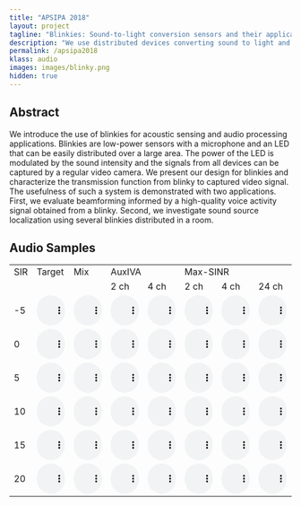 ```yaml
---
title: "APSIPA 2018"
layout: project
tagline: "Blinkies: Sound-to-light conversion sensors and their application to speech enhancement and sound source localization"
description: "We use distributed devices converting sound to light and acquire the signals using a camera."
permalink: /apsipa2018
klass: audio
images: images/blinky.png
hidden: true
---
```


## Abstract

We introduce the use of blinkies for acoustic sensing and audio processing
applications. Blinkies are low-power sensors with a microphone and an LED that
can be easily distributed over a large area. The power of the LED is modulated
by the sound intensity and the signals from all devices can be captured by a
regular video camera. We present our design for blinkies and characterize the
transmission function from blinky to captured video signal. The usefulness of
such a system is demonstrated with two applications. First, we evaluate
beamforming informed by a high-quality voice activity signal obtained from a
blinky. Second, we investigate sound source localization using several blinkies
distributed in a room.

## Audio Samples

<style type="text/css">
audio {
width: 50px;
}
</style>

<table>
<tr>
<td>SIR</td>
<td>Target</td>
<td>Mix</td>
<td colspan="2">AuxIVA</td>
<td colspan="2">Max-SINR</td>
</tr>

<tr>
<td></td>
<td></td>
<td></td>
<td>2 ch</td>
<td>4 ch</td>
<td>2 ch</td>
<td>4 ch</td>
<td>24 ch</td>
<td>48 ch</td>
</tr>
<tr>
<td>-5</td>
<td><audio controls="controls" type="audio/wav" src="/assets/apsipa2018/samples/pyramic_2_ref_SIR_NA_dB.wav"><a>play</a></audio></td>
<td><audio controls="controls" type="audio/wav" src="/assets/apsipa2018/samples/pyramic_2_mix_SIR_-5_dB.wav"><a>play</a></audio></td>
<td><audio controls="controls" type="audio/wav" src="/assets/apsipa2018/samples/pyramic_2_bss_SIR_-5_dB.wav"><a>play</a></audio></td>
<td><audio controls="controls" type="audio/wav" src="/assets/apsipa2018/samples/pyramic_4_bss_SIR_-5_dB.wav"><a>play</a></audio></td>
<td><audio controls="controls" type="audio/wav" src="/assets/apsipa2018/samples/pyramic_2_maxsinr_SIR_-5_dB.wav"><a>play</a></audio></td>
<td><audio controls="controls" type="audio/wav" src="/assets/apsipa2018/samples/pyramic_4_maxsinr_SIR_-5_dB.wav"><a>play</a></audio></td>
<td><audio controls="controls" type="audio/wav" src="/assets/apsipa2018/samples/pyramic_24_maxsinr_SIR_-5_dB.wav"><a>play</a></audio></td>
<td><audio controls="controls" type="audio/wav" src="/assets/apsipa2018/samples/pyramic_48_maxsinr_SIR_-5_dB.wav"><a>play</a></audio></td>
</tr>
<tr>
<td>0</td>
<td><audio controls="controls" type="audio/wav" src="/assets/apsipa2018/samples/pyramic_2_ref_SIR_NA_dB.wav"><a>play</a></audio></td>
<td><audio controls="controls" type="audio/wav" src="/assets/apsipa2018/samples/pyramic_2_mix_SIR_0_dB.wav"><a>play</a></audio></td>
<td><audio controls="controls" type="audio/wav" src="/assets/apsipa2018/samples/pyramic_2_bss_SIR_0_dB.wav"><a>play</a></audio></td>
<td><audio controls="controls" type="audio/wav" src="/assets/apsipa2018/samples/pyramic_4_bss_SIR_0_dB.wav"><a>play</a></audio></td>
<td><audio controls="controls" type="audio/wav" src="/assets/apsipa2018/samples/pyramic_2_maxsinr_SIR_0_dB.wav"><a>play</a></audio></td>
<td><audio controls="controls" type="audio/wav" src="/assets/apsipa2018/samples/pyramic_4_maxsinr_SIR_0_dB.wav"><a>play</a></audio></td>
<td><audio controls="controls" type="audio/wav" src="/assets/apsipa2018/samples/pyramic_24_maxsinr_SIR_0_dB.wav"><a>play</a></audio></td>
<td><audio controls="controls" type="audio/wav" src="/assets/apsipa2018/samples/pyramic_48_maxsinr_SIR_0_dB.wav"><a>play</a></audio></td>
</tr>
<tr>
<td>5</td>
<td><audio controls="controls" type="audio/wav" src="/assets/apsipa2018/samples/pyramic_2_ref_SIR_NA_dB.wav"><a>play</a></audio></td>
<td><audio controls="controls" type="audio/wav" src="/assets/apsipa2018/samples/pyramic_2_mix_SIR_5_dB.wav"><a>play</a></audio></td>
<td><audio controls="controls" type="audio/wav" src="/assets/apsipa2018/samples/pyramic_2_bss_SIR_5_dB.wav"><a>play</a></audio></td>
<td><audio controls="controls" type="audio/wav" src="/assets/apsipa2018/samples/pyramic_4_bss_SIR_5_dB.wav"><a>play</a></audio></td>
<td><audio controls="controls" type="audio/wav" src="/assets/apsipa2018/samples/pyramic_2_maxsinr_SIR_5_dB.wav"><a>play</a></audio></td>
<td><audio controls="controls" type="audio/wav" src="/assets/apsipa2018/samples/pyramic_4_maxsinr_SIR_5_dB.wav"><a>play</a></audio></td>
<td><audio controls="controls" type="audio/wav" src="/assets/apsipa2018/samples/pyramic_24_maxsinr_SIR_5_dB.wav"><a>play</a></audio></td>
<td><audio controls="controls" type="audio/wav" src="/assets/apsipa2018/samples/pyramic_48_maxsinr_SIR_5_dB.wav"><a>play</a></audio></td>
</tr>
<tr>
<td>10</td>
<td><audio controls="controls" type="audio/wav" src="/assets/apsipa2018/samples/pyramic_2_ref_SIR_NA_dB.wav"><a>play</a></audio></td>
<td><audio controls="controls" type="audio/wav" src="/assets/apsipa2018/samples/pyramic_2_mix_SIR_10_dB.wav"><a>play</a></audio></td>
<td><audio controls="controls" type="audio/wav" src="/assets/apsipa2018/samples/pyramic_2_bss_SIR_10_dB.wav"><a>play</a></audio></td>
<td><audio controls="controls" type="audio/wav" src="/assets/apsipa2018/samples/pyramic_4_bss_SIR_10_dB.wav"><a>play</a></audio></td>
<td><audio controls="controls" type="audio/wav" src="/assets/apsipa2018/samples/pyramic_2_maxsinr_SIR_10_dB.wav"><a>play</a></audio></td>
<td><audio controls="controls" type="audio/wav" src="/assets/apsipa2018/samples/pyramic_4_maxsinr_SIR_10_dB.wav"><a>play</a></audio></td>
<td><audio controls="controls" type="audio/wav" src="/assets/apsipa2018/samples/pyramic_24_maxsinr_SIR_10_dB.wav"><a>play</a></audio></td>
<td><audio controls="controls" type="audio/wav" src="/assets/apsipa2018/samples/pyramic_48_maxsinr_SIR_10_dB.wav"><a>play</a></audio></td>
</tr>
<tr>
<td>15</td>
<td><audio controls="controls" type="audio/wav" src="/assets/apsipa2018/samples/pyramic_2_ref_SIR_NA_dB.wav"><a>play</a></audio></td>
<td><audio controls="controls" type="audio/wav" src="/assets/apsipa2018/samples/pyramic_2_mix_SIR_15_dB.wav"><a>play</a></audio></td>
<td><audio controls="controls" type="audio/wav" src="/assets/apsipa2018/samples/pyramic_2_bss_SIR_15_dB.wav"><a>play</a></audio></td>
<td><audio controls="controls" type="audio/wav" src="/assets/apsipa2018/samples/pyramic_4_bss_SIR_15_dB.wav"><a>play</a></audio></td>
<td><audio controls="controls" type="audio/wav" src="/assets/apsipa2018/samples/pyramic_2_maxsinr_SIR_15_dB.wav"><a>play</a></audio></td>
<td><audio controls="controls" type="audio/wav" src="/assets/apsipa2018/samples/pyramic_4_maxsinr_SIR_15_dB.wav"><a>play</a></audio></td>
<td><audio controls="controls" type="audio/wav" src="/assets/apsipa2018/samples/pyramic_24_maxsinr_SIR_15_dB.wav"><a>play</a></audio></td>
<td><audio controls="controls" type="audio/wav" src="/assets/apsipa2018/samples/pyramic_48_maxsinr_SIR_15_dB.wav"><a>play</a></audio></td>
</tr>
<tr>
<td>20</td>
<td><audio controls="controls" type="audio/wav" src="/assets/apsipa2018/samples/pyramic_2_ref_SIR_NA_dB.wav"><a>play</a></audio></td>
<td><audio controls="controls" type="audio/wav" src="/assets/apsipa2018/samples/pyramic_2_mix_SIR_20_dB.wav"><a>play</a></audio></td>
<td><audio controls="controls" type="audio/wav" src="/assets/apsipa2018/samples/pyramic_2_bss_SIR_20_dB.wav"><a>play</a></audio></td>
<td><audio controls="controls" type="audio/wav" src="/assets/apsipa2018/samples/pyramic_4_bss_SIR_20_dB.wav"><a>play</a></audio></td>
<td><audio controls="controls" type="audio/wav" src="/assets/apsipa2018/samples/pyramic_2_maxsinr_SIR_20_dB.wav"><a>play</a></audio></td>
<td><audio controls="controls" type="audio/wav" src="/assets/apsipa2018/samples/pyramic_4_maxsinr_SIR_20_dB.wav"><a>play</a></audio></td>
<td><audio controls="controls" type="audio/wav" src="/assets/apsipa2018/samples/pyramic_24_maxsinr_SIR_20_dB.wav"><a>play</a></audio></td>
<td><audio controls="controls" type="audio/wav" src="/assets/apsipa2018/samples/pyramic_48_maxsinr_SIR_20_dB.wav"><a>play</a></audio></td>
</tr>

</table>
